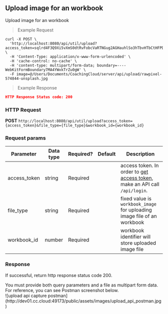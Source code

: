## Upload image for an workbook
Upload image for an workbook

> Example Request

```shell
curl -X POST \
  'http://localhost:8080/api/util/upload?access_token=sqlrd4F3Q9Xi5vXmS0dtRvFobcVaRTNGug2AGHauhlSo3hTbvHTbCtHFPDs7ZMqV&file_type=workbook_image&workbook_id=3' \
  -H 'Content-Type: application/x-www-form-urlencoded' \
  -H 'cache-control: no-cache' \
  -H 'content-type: multipart/form-data; boundary=----WebKitFormBoundary7MA4YWxkTrZu0gW' \
  -F image=@/Users/Documents/CoachingCloud/server/api/upload/rawpixel-574844-unsplash.jpg
```

> Example Response

```json
HTTP Response Status code: 200
```

### HTTP Request
**POST** `http://localhost:8080/api/util/upload?access_token={access_token}&file_type={file_type}&workbook_id={workbook_id}`


### Request params

| Parameter       | Data type | Required? | Default | Description |
| --------------- | --------- | --------- | ------- | ----------- |
|access_token | string | Required | | access token. In order to [get access token](http://dev01.cc.cloud:49173/public/client_api_docs/#get-an-access-token), make an API call `/api/login`.|
|file_type | string | Required | | fixed value is `workbook_image` for uploading image file of an workbook|
|workbook_id | number | Required | | workbook identifier will store uploaded image file|

### Response
If successful, return http response status code 200.


<aside class="notice">
You must provide both query parameters and a file as multipart form data. For reference, you can see Postman screenshot below.
</aside>
![upload api capture postman](http://dev01.cc.cloud:49173/public/assets/images/upload_api_postman.jpg)